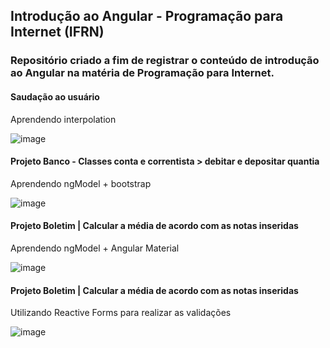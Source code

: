 <h2>Introdução ao Angular - Programação para Internet (IFRN)</h2>

<h3>Repositório criado a fim de registrar o conteúdo de introdução ao Angular na matéria de Programação para Internet.</h3>

<h4>Saudação ao usuário</h4>
Aprendendo interpolation 

![image](https://user-images.githubusercontent.com/94142714/185023806-bf56345b-a91b-4088-a5be-8cea7547e793.png)

<h4>Projeto Banco - Classes conta e correntista > debitar e depositar quantia</h4>
Aprendendo ngModel + bootstrap

![image](https://user-images.githubusercontent.com/94142714/185026231-1c7e3c50-aec2-4c62-91a3-04a972d9018c.png)

<h4>Projeto Boletim | Calcular a média de acordo com as notas inseridas</h4>
Aprendendo ngModel + Angular Material

![image](https://user-images.githubusercontent.com/94142714/185826603-0999584b-959b-46c4-9a3f-05fece2bd57e.png)

<h4>Projeto Boletim | Calcular a média de acordo com as notas inseridas</h4>
Utilizando Reactive Forms para realizar as validações

![image](https://user-images.githubusercontent.com/94142714/185827160-9eb94955-b8dd-4dcf-a9a1-b96e191cf9d2.png)
